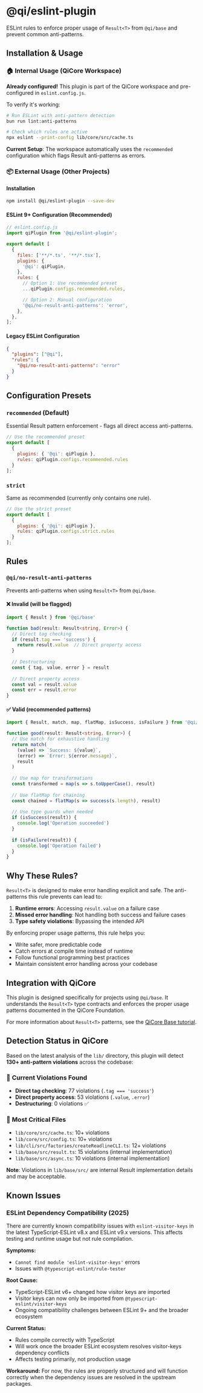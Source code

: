 # @qi/eslint-plugin

ESLint rules to enforce proper usage of `Result<T>` from `@qi/base` and prevent common anti-patterns.

## Installation & Usage

### 🏠 Internal Usage (QiCore Workspace)

**Already configured!** This plugin is part of the QiCore workspace and pre-configured in `eslint.config.js`.

To verify it's working:
```bash
# Run ESLint with anti-pattern detection
bun run lint:anti-patterns

# Check which rules are active
npx eslint --print-config lib/core/src/cache.ts
```

**Current Setup**: The workspace automatically uses the `recommended` configuration which flags Result<T> anti-patterns as errors.

### 📦 External Usage (Other Projects)

#### Installation
```bash
npm install @qi/eslint-plugin --save-dev
```

#### ESLint 9+ Configuration (Recommended)
```javascript
// eslint.config.js
import qiPlugin from '@qi/eslint-plugin';

export default [
  {
    files: ['**/*.ts', '**/*.tsx'],
    plugins: {
      '@qi': qiPlugin,
    },
    rules: {
      // Option 1: Use recommended preset
      ...qiPlugin.configs.recommended.rules,

      // Option 2: Manual configuration
      '@qi/no-result-anti-patterns': 'error',
    },
  },
];
```

#### Legacy ESLint Configuration
```json
{
  "plugins": ["@qi"],
  "rules": {
    "@qi/no-result-anti-patterns": "error"
  }
}
```

## Configuration Presets

### `recommended` (Default)
Essential Result<T> pattern enforcement - flags all direct access anti-patterns.

```javascript
// Use the recommended preset
export default [
  {
    plugins: { '@qi': qiPlugin },
    rules: qiPlugin.configs.recommended.rules
  }
];
```

### `strict`
Same as recommended (currently only contains one rule).

```javascript
// Use the strict preset
export default [
  {
    plugins: { '@qi': qiPlugin },
    rules: qiPlugin.configs.strict.rules
  }
];
```

## Rules

### `@qi/no-result-anti-patterns`

Prevents anti-patterns when using `Result<T>` from `@qi/base`.

#### ❌ Invalid (will be flagged)

```typescript
import { Result } from '@qi/base'

function bad(result: Result<string, Error>) {
  // Direct tag checking
  if (result.tag === 'success') {
    return result.value  // Direct property access
  }
  
  // Destructuring
  const { tag, value, error } = result
  
  // Direct property access
  const val = result.value
  const err = result.error
}
```

#### ✅ Valid (recommended patterns)

```typescript
import { Result, match, map, flatMap, isSuccess, isFailure } from '@qi/base'

function good(result: Result<string, Error>) {
  // Use match for exhaustive handling
  return match(
    (value) => `Success: ${value}`,
    (error) => `Error: ${error.message}`,
    result
  )
  
  // Use map for transformations
  const transformed = map(s => s.toUpperCase(), result)
  
  // Use flatMap for chaining
  const chained = flatMap(s => success(s.length), result)
  
  // Use type guards when needed
  if (isSuccess(result)) {
    console.log('Operation succeeded')
  }
  
  if (isFailure(result)) {
    console.log('Operation failed')
  }
}
```

## Why These Rules?

`Result<T>` is designed to make error handling explicit and safe. The anti-patterns this rule prevents can lead to:

1. **Runtime errors**: Accessing `result.value` on a failure case
2. **Missed error handling**: Not handling both success and failure cases
3. **Type safety violations**: Bypassing the intended API

By enforcing proper usage patterns, this rule helps you:

- Write safer, more predictable code
- Catch errors at compile time instead of runtime  
- Follow functional programming best practices
- Maintain consistent error handling across your codebase

## Integration with QiCore

This plugin is designed specifically for projects using `@qi/base`. It understands the `Result<T>` type contracts and enforces the proper usage patterns documented in the QiCore Foundation.

For more information about `Result<T>` patterns, see the [QiCore Base tutorial](../docs/tutorial/nb/01-qi-base.ipynb).

## Detection Status in QiCore

Based on the latest analysis of the `lib/` directory, this plugin will detect **130+ anti-pattern violations** across the codebase:

### 🚨 **Current Violations Found**
- **Direct tag checking**: 77 violations (`.tag === 'success'`)
- **Direct property access**: 53 violations (`.value`, `.error`)
- **Destructuring**: 0 violations ✅

### 📍 **Most Critical Files**
- `lib/core/src/cache.ts`: 10+ violations
- `lib/core/src/config.ts`: 10+ violations
- `lib/cli/src/factories/createReadlineCLI.ts`: 12+ violations
- `lib/base/src/result.ts`: 15 violations (internal implementation)
- `lib/base/src/async.ts`: 10 violations (internal implementation)

**Note**: Violations in `lib/base/src/` are internal Result<T> implementation details and may be acceptable.

## Known Issues

### ESLint Dependency Compatibility (2025)

There are currently known compatibility issues with `eslint-visitor-keys` in the latest TypeScript-ESLint v8.x and ESLint v9.x versions. This affects testing and runtime usage but not rule compilation.

**Symptoms:**
- `Cannot find module 'eslint-visitor-keys'` errors
- Issues with `@typescript-eslint/rule-tester`

**Root Cause:**
- TypeScript-ESLint v6+ changed how visitor keys are imported
- Visitor keys can now only be imported from `@typescript-eslint/visitor-keys`
- Ongoing compatibility challenges between ESLint 9+ and the broader ecosystem

**Current Status:**
- Rules compile correctly with TypeScript
- Will work once the broader ESLint ecosystem resolves visitor-keys dependency conflicts
- Affects testing primarily, not production usage

**Workaround:**
For now, the rules are properly structured and will function correctly when the dependency issues are resolved in the upstream packages.
